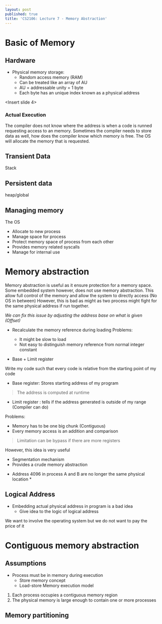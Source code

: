 ```yaml
---
layout: post
published: true
title: 'CS2106: Lecture 7 - Memory Abstraction'
---
```

# Basic of Memory
## Hardware
- Physical memory storage: 
    - Random access memory (RAM)
    - Can be treated like an array of AU
    -  AU = addressable unity =  1 byte
    - Each byte has an unique index known as a physical address

<Insert slide 4>

### Actual Execution
The compiler does not know where the address is when a code is runned requesting access to an memory. Sometimes the compiler needs to store data as well, how does the compiler know which memory is free.
The OS will allocate the memory that is requested.

## Transient Data
Stack

## Persistent data
heap/global

## Managing memory
The OS

- Allocate to new process
- Manage space for process
- Protect memory space of process from each other
- Provides memory related syscalls
- Manage for internal use

# Memory abstraction

Memory abstraction is useful as it ensure protection for a memory space. 
Some embedded system however, does not use memory abstraction. This allow full control of the memory and allow the system to directly access (No OS in between)
However, this is bad as might as two process might fight for the same physical address if run together.

*We can fix this issue by adjusting the address base on what is given (Offset)*

- Recalculate the memory reference during loading
Problems:
  - It might be slow to load
  - Not easy to distinguish memory reference from normal integer constant

- Base + Limit register

Write my code such that every code is relative from the starting point of my code
- Base register: Stores starting address of my program


>The address is computed at runtime

- Limit register : tells if the address generated is outside of my range (Compiler can do)

Problems:
  - Memory has to be one big chunk (Contiguous)
  - Every memory access is an addition and comparison

>Limitation can be bypass if there are more registers

However, this idea is very useful
  - Segmentation mechanism
  - Provides a crude memory abstraction
* Address 4096 in process A and B are no longer the same physical location *
  

## Logical Address
- Embedding actual physical address in program is a bad idea
   - Give idea to the logic of logical address

We want to involve the operating system but we do not want to pay the price of it


# Contiguous memory abstraction
  
## Assumptions
- Process must be in memory during execution
   -  Store memory concept
   - Load-store Memory execution model

1. Each process occupies a contiguous memory region
2. The physical memory is large enough to contain one or more processes


## Memory partitioning
